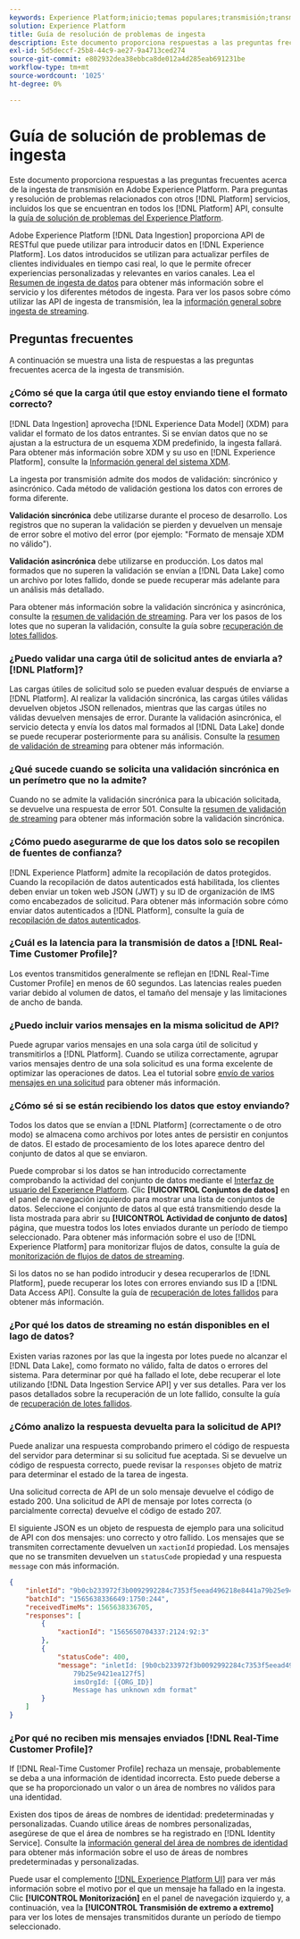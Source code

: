 ```yaml
---
keywords: Experience Platform;inicio;temas populares;transmisión;transmisión;ingesta de transmisión;resolución de problemas;resolución de problemas de ingesta de transmisión;preguntas frecuentes sobre ingesta de transmisión;preguntas frecuentes;
solution: Experience Platform
title: Guía de resolución de problemas de ingesta
description: Este documento proporciona respuestas a las preguntas frecuentes acerca de la ingesta de transmisión en Adobe Experience Platform.
exl-id: 5d5deccf-25b8-44c9-ae27-9a4713ced274
source-git-commit: e802932dea38ebbca8de012a4d285eab691231be
workflow-type: tm+mt
source-wordcount: '1025'
ht-degree: 0%

---
```


# Guía de solución de problemas de ingesta

Este documento proporciona respuestas a las preguntas frecuentes acerca de la ingesta de transmisión en Adobe Experience Platform. Para preguntas y resolución de problemas relacionados con otros [!DNL Platform] servicios, incluidos los que se encuentran en todos los [!DNL Platform] API, consulte la [guía de solución de problemas del Experience Platform](../../landing/troubleshooting.md).

Adobe Experience Platform [!DNL Data Ingestion] proporciona API de RESTful que puede utilizar para introducir datos en [!DNL Experience Platform]. Los datos introducidos se utilizan para actualizar perfiles de clientes individuales en tiempo casi real, lo que le permite ofrecer experiencias personalizadas y relevantes en varios canales. Lea el [Resumen de ingesta de datos](../home.md) para obtener más información sobre el servicio y los diferentes métodos de ingesta. Para ver los pasos sobre cómo utilizar las API de ingesta de transmisión, lea la [información general sobre ingesta de streaming](../streaming-ingestion/overview.md).

## Preguntas frecuentes

A continuación se muestra una lista de respuestas a las preguntas frecuentes acerca de la ingesta de transmisión.

### ¿Cómo sé que la carga útil que estoy enviando tiene el formato correcto?

[!DNL Data Ingestion] aprovecha [!DNL Experience Data Model] (XDM) para validar el formato de los datos entrantes. Si se envían datos que no se ajustan a la estructura de un esquema XDM predefinido, la ingesta fallará. Para obtener más información sobre XDM y su uso en [!DNL Experience Platform], consulte la [Información general del sistema XDM](../../xdm/home.md).

La ingesta por transmisión admite dos modos de validación: sincrónico y asincrónico. Cada método de validación gestiona los datos con errores de forma diferente.

**Validación sincrónica** debe utilizarse durante el proceso de desarrollo. Los registros que no superan la validación se pierden y devuelven un mensaje de error sobre el motivo del error (por ejemplo: &quot;Formato de mensaje XDM no válido&quot;).

**Validación asincrónica** debe utilizarse en producción. Los datos mal formados que no superen la validación se envían a [!DNL Data Lake] como un archivo por lotes fallido, donde se puede recuperar más adelante para un análisis más detallado.

Para obtener más información sobre la validación sincrónica y asincrónica, consulte la [resumen de validación de streaming](../quality/streaming-validation.md). Para ver los pasos de los lotes que no superan la validación, consulte la guía sobre [recuperación de lotes fallidos](../quality/retrieve-failed-batches.md).

### ¿Puedo validar una carga útil de solicitud antes de enviarla a? [!DNL Platform]?

Las cargas útiles de solicitud solo se pueden evaluar después de enviarse a [!DNL Platform]. Al realizar la validación sincrónica, las cargas útiles válidas devuelven objetos JSON rellenados, mientras que las cargas útiles no válidas devuelven mensajes de error. Durante la validación asincrónica, el servicio detecta y envía los datos mal formados al [!DNL Data Lake] donde se puede recuperar posteriormente para su análisis. Consulte la [resumen de validación de streaming](../quality/streaming-validation.md) para obtener más información.

### ¿Qué sucede cuando se solicita una validación sincrónica en un perímetro que no la admite?

Cuando no se admite la validación sincrónica para la ubicación solicitada, se devuelve una respuesta de error 501. Consulte la [resumen de validación de streaming](../quality/streaming-validation.md) para obtener más información sobre la validación sincrónica.

### ¿Cómo puedo asegurarme de que los datos solo se recopilen de fuentes de confianza?

[!DNL Experience Platform] admite la recopilación de datos protegidos. Cuando la recopilación de datos autenticados está habilitada, los clientes deben enviar un token web JSON (JWT) y su ID de organización de IMS como encabezados de solicitud. Para obtener más información sobre cómo enviar datos autenticados a [!DNL Platform], consulte la guía de [recopilación de datos autenticados](../tutorials/create-authenticated-streaming-connection.md).

### ¿Cuál es la latencia para la transmisión de datos a [!DNL Real-Time Customer Profile]?

Los eventos transmitidos generalmente se reflejan en [!DNL Real-Time Customer Profile] en menos de 60 segundos. Las latencias reales pueden variar debido al volumen de datos, el tamaño del mensaje y las limitaciones de ancho de banda.

### ¿Puedo incluir varios mensajes en la misma solicitud de API?

Puede agrupar varios mensajes en una sola carga útil de solicitud y transmitirlos a [!DNL Platform]. Cuando se utiliza correctamente, agrupar varios mensajes dentro de una sola solicitud es una forma excelente de optimizar las operaciones de datos. Lea el tutorial sobre [envío de varios mensajes en una solicitud](../tutorials/streaming-multiple-messages.md) para obtener más información.

### ¿Cómo sé si se están recibiendo los datos que estoy enviando?

Todos los datos que se envían a [!DNL Platform] (correctamente o de otro modo) se almacena como archivos por lotes antes de persistir en conjuntos de datos. El estado de procesamiento de los lotes aparece dentro del conjunto de datos al que se enviaron.

Puede comprobar si los datos se han introducido correctamente comprobando la actividad del conjunto de datos mediante el [Interfaz de usuario del Experience Platform](https://platform.adobe.com). Clic **[!UICONTROL Conjuntos de datos]** en el panel de navegación izquierdo para mostrar una lista de conjuntos de datos. Seleccione el conjunto de datos al que está transmitiendo desde la lista mostrada para abrir su **[!UICONTROL Actividad de conjunto de datos]** página, que muestra todos los lotes enviados durante un período de tiempo seleccionado. Para obtener más información sobre el uso de [!DNL Experience Platform] para monitorizar flujos de datos, consulte la guía de [monitorización de flujos de datos de streaming](../quality/monitor-data-ingestion.md).

Si los datos no se han podido introducir y desea recuperarlos de [!DNL Platform], puede recuperar los lotes con errores enviando sus ID a [!DNL Data Access API]. Consulte la guía de [recuperación de lotes fallidos](../quality/retrieve-failed-batches.md) para obtener más información.

### ¿Por qué los datos de streaming no están disponibles en el lago de datos?

Existen varias razones por las que la ingesta por lotes puede no alcanzar el [!DNL Data Lake], como formato no válido, falta de datos o errores del sistema. Para determinar por qué ha fallado el lote, debe recuperar el lote utilizando [!DNL Data Ingestion Service API] y ver sus detalles. Para ver los pasos detallados sobre la recuperación de un lote fallido, consulte la guía de [recuperación de lotes fallidos](../quality/retrieve-failed-batches.md).

### ¿Cómo analizo la respuesta devuelta para la solicitud de API?

Puede analizar una respuesta comprobando primero el código de respuesta del servidor para determinar si su solicitud fue aceptada. Si se devuelve un código de respuesta correcto, puede revisar la `responses` objeto de matriz para determinar el estado de la tarea de ingesta.

Una solicitud correcta de API de un solo mensaje devuelve el código de estado 200. Una solicitud de API de mensaje por lotes correcta (o parcialmente correcta) devuelve el código de estado 207.

El siguiente JSON es un objeto de respuesta de ejemplo para una solicitud de API con dos mensajes: uno correcto y otro fallido. Los mensajes que se transmiten correctamente devuelven un `xactionId` propiedad. Los mensajes que no se transmiten devuelven un `statusCode` propiedad y una respuesta `message` con más información.

```JSON
{
    "inletId": "9b0cb233972f3b0092992284c7353f5eead496218e8441a79b25e9421ea127f5",
    "batchId": "1565638336649:1750:244",
    "receivedTimeMs": 1565638336705,
    "responses": [
        {
            "xactionId": "1565650704337:2124:92:3"
        },
        {
            "statusCode": 400,
            "message": "inletId: [9b0cb233972f3b0092992284c7353f5eead496218e8441a
                79b25e9421ea127f5] 
                imsOrgId: [{ORG_ID}] 
                Message has unknown xdm format"
        }
    ]
}
```

### ¿Por qué no reciben mis mensajes enviados [!DNL Real-Time Customer Profile]?

If [!DNL Real-Time Customer Profile] rechaza un mensaje, probablemente se deba a una información de identidad incorrecta. Esto puede deberse a que se ha proporcionado un valor o un área de nombres no válidos para una identidad.

Existen dos tipos de áreas de nombres de identidad: predeterminadas y personalizadas. Cuando utilice áreas de nombres personalizadas, asegúrese de que el área de nombres se ha registrado en [!DNL Identity Service]. Consulte la [información general del área de nombres de identidad](../../identity-service/namespaces.md) para obtener más información sobre el uso de áreas de nombres predeterminadas y personalizadas.

Puede usar el complemento [[!DNL Experience Platform UI]](https://platform.adobe.com) para ver más información sobre el motivo por el que un mensaje ha fallado en la ingesta. Clic **[!UICONTROL Monitorización]** en el panel de navegación izquierdo y, a continuación, vea la **[!UICONTROL Transmisión de extremo a extremo]** para ver los lotes de mensajes transmitidos durante un período de tiempo seleccionado.
